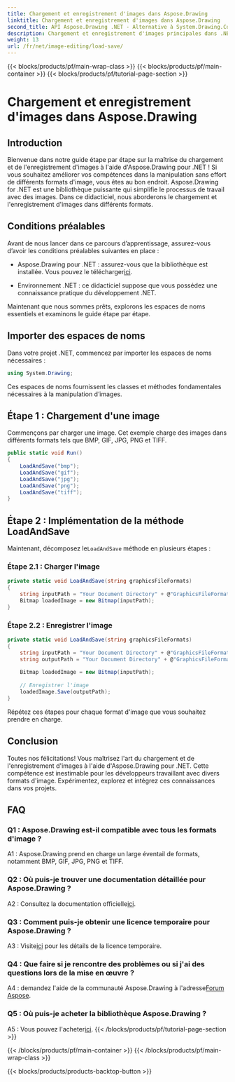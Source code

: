 ```yaml
---
title: Chargement et enregistrement d'images dans Aspose.Drawing
linktitle: Chargement et enregistrement d'images dans Aspose.Drawing
second_title: API Aspose.Drawing .NET - Alternative à System.Drawing.Common
description: Chargement et enregistrement d'images principales dans .NET avec Aspose.Drawing. Explorez les formats BMP, GIF, JPG, PNG, TIFF sans effort.
weight: 13
url: /fr/net/image-editing/load-save/
---
```


{{< blocks/products/pf/main-wrap-class >}}
{{< blocks/products/pf/main-container >}}
{{< blocks/products/pf/tutorial-page-section >}}

# Chargement et enregistrement d'images dans Aspose.Drawing

## Introduction

Bienvenue dans notre guide étape par étape sur la maîtrise du chargement et de l'enregistrement d'images à l'aide d'Aspose.Drawing pour .NET ! Si vous souhaitez améliorer vos compétences dans la manipulation sans effort de différents formats d'image, vous êtes au bon endroit. Aspose.Drawing for .NET est une bibliothèque puissante qui simplifie le processus de travail avec des images. Dans ce didacticiel, nous aborderons le chargement et l'enregistrement d'images dans différents formats.

## Conditions préalables

Avant de nous lancer dans ce parcours d’apprentissage, assurez-vous d’avoir les conditions préalables suivantes en place :

-  Aspose.Drawing pour .NET : assurez-vous que la bibliothèque est installée. Vous pouvez le télécharger[ici](https://releases.aspose.com/drawing/net/).

- Environnement .NET : ce didacticiel suppose que vous possédez une connaissance pratique du développement .NET.

Maintenant que nous sommes prêts, explorons les espaces de noms essentiels et examinons le guide étape par étape.

## Importer des espaces de noms

Dans votre projet .NET, commencez par importer les espaces de noms nécessaires :

```csharp
using System.Drawing;
```

Ces espaces de noms fournissent les classes et méthodes fondamentales nécessaires à la manipulation d’images.

## Étape 1 : Chargement d'une image

Commençons par charger une image. Cet exemple charge des images dans différents formats tels que BMP, GIF, JPG, PNG et TIFF.

```csharp
public static void Run()
{
    LoadAndSave("bmp");
    LoadAndSave("gif");
    LoadAndSave("jpg");
    LoadAndSave("png");
    LoadAndSave("tiff");
}
```

## Étape 2 : Implémentation de la méthode LoadAndSave

 Maintenant, décomposez le`LoadAndSave` méthode en plusieurs étapes :

### Étape 2.1 : Charger l'image

```csharp
private static void LoadAndSave(string graphicsFileFormats)
{
    string inputPath = "Your Document Directory" + @"GraphicsFileFormats\image." + graphicsFileFormats;
    Bitmap loadedImage = new Bitmap(inputPath);
}
```

### Étape 2.2 : Enregistrer l'image

```csharp
private static void LoadAndSave(string graphicsFileFormats)
{
    string inputPath = "Your Document Directory" + @"GraphicsFileFormats\image." + graphicsFileFormats;
    string outputPath = "Your Document Directory" + @"GraphicsFileFormats\image_out." + graphicsFileFormats;
    
    Bitmap loadedImage = new Bitmap(inputPath);
    
    // Enregistrer l'image
    loadedImage.Save(outputPath);
}
```

Répétez ces étapes pour chaque format d'image que vous souhaitez prendre en charge.

## Conclusion

Toutes nos félicitations! Vous maîtrisez l'art du chargement et de l'enregistrement d'images à l'aide d'Aspose.Drawing pour .NET. Cette compétence est inestimable pour les développeurs travaillant avec divers formats d'image. Expérimentez, explorez et intégrez ces connaissances dans vos projets.

## FAQ

### Q1 : Aspose.Drawing est-il compatible avec tous les formats d'image ?

A1 : Aspose.Drawing prend en charge un large éventail de formats, notamment BMP, GIF, JPG, PNG et TIFF.

### Q2 : Où puis-je trouver une documentation détaillée pour Aspose.Drawing ?

A2 : Consultez la documentation officielle[ici](https://reference.aspose.com/drawing/net/).

### Q3 : Comment puis-je obtenir une licence temporaire pour Aspose.Drawing ?

 A3 : Visite[ici](https://purchase.aspose.com/temporary-license/) pour les détails de la licence temporaire.

### Q4 : Que faire si je rencontre des problèmes ou si j'ai des questions lors de la mise en œuvre ?

 A4 : demandez l'aide de la communauté Aspose.Drawing à l'adresse[Forum Aspose](https://forum.aspose.com/c/diagram/17).

### Q5 : Où puis-je acheter la bibliothèque Aspose.Drawing ?

 A5 : Vous pouvez l'acheter[ici](https://purchase.aspose.com/buy).
{{< /blocks/products/pf/tutorial-page-section >}}

{{< /blocks/products/pf/main-container >}}
{{< /blocks/products/pf/main-wrap-class >}}

{{< blocks/products/products-backtop-button >}}
